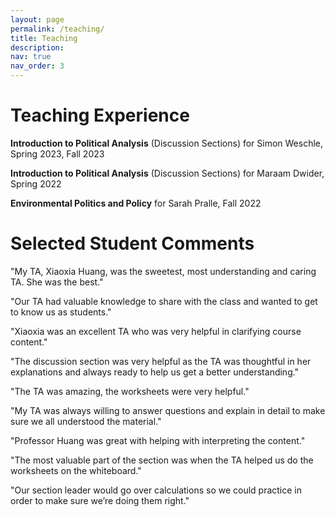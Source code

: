```yaml
---
layout: page
permalink: /teaching/
title: Teaching
description:
nav: true
nav_order: 3
---
```


# Teaching Experience

**Introduction to Political Analysis** (Discussion Sections) for Simon Weschle, Spring 2023, Fall 2023


**Introduction to Political Analysis** (Discussion Sections) for Maraam Dwider, Spring 2022


**Environmental Politics and Policy** for Sarah Pralle, Fall 2022


# Selected Student Comments

"My TA, Xiaoxia Huang, was the sweetest, most understanding and caring TA. She was the best."  

"Our TA had valuable knowledge to share with the class and wanted to get to know us as students."

"Xiaoxia was an excellent TA who was very helpful in clarifying course content."

"The discussion section was very helpful as the TA was thoughtful in her explanations and always ready to help us get a better understanding."

"The TA was amazing, the worksheets were very helpful."

"My TA was always willing to answer questions and explain in detail to make sure we all understood the material."

"Professor Huang was great with helping with interpreting the content."

"The most valuable part of the section was when the TA helped us do the worksheets on the whiteboard."

"Our section leader would go over calculations so we could practice in order to make sure we’re doing them right."


